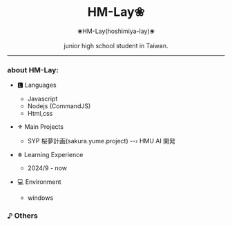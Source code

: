 # <center>HM-Lay❀ </center> 

  <center>❀HM-Lay(hoshimiya-lay)❀</center>
  <br>
  <center>junior high school student in Taiwan.</center>
  
  -----

### about HM-Lay: 
- 🅻 Languages
  - Javascript 
  - Nodejs (CommandJS)
  - Html,css

- ⚜︎ Main Projects
  - SYP 桜夢計画(sakura.yume.project)
  --› HMU AI 開発

- ❄ Learning Experience
  - 2024/9 - now

- :computer: Environment
  - windows

### ♪ Others
